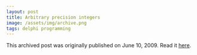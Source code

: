 ```yaml
---
layout: post
title: Arbitrary precision integers
image: /assets/img/archive.png
tags: delphi programming
---
```

This archived post was originally published on June 10, 2009. Read it [here](/alex.ciobanu.org/index8c34.html).
